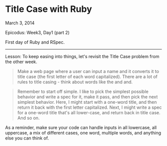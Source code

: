 Title Case with Ruby
==============

March 3, 2014

Epicodus: Week3, Day1 (part 2)

First day of Ruby and RSpec.

**********
Lesson:
To keep easing into things, let's revisit the Title Case problem from the other week. 

>Make a web page where a user can input a name and it converts it to title case (the first letter of each word capitalized). There are a lot of rules to title casing - think about words like the and and.

>Remember to start off simple. I like to pick the simplest possible behavior and write a spec for it, make it pass, and then pick the next simplest behavior. Here, I might start with a one-word title, and then return it back with the first letter capitalized. Next, I might write a spec for a one-word title that's all lower-case, and return back in title case. And so on.

As a reminder, make sure your code can handle inputs in all lowercase, all uppercase, a mix of different cases, one word, multiple words, and anything else you can think of.
